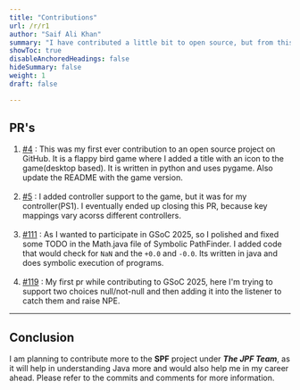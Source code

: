 ```yaml
---
title: "Contributions"
url: /r/r1
author: "Saif Ali Khan"
summary: "I have contributed a little bit to open source, but from this year I am contributing regularly because of GSoC. See my pull request's under this section."
showToc: true
disableAnchoredHeadings: false
hideSummary: false
weight: 1
draft: false

---
```



## PR's

1. [#4](https://github.com/mehmetemineker/flappy-bird/pull/4) : This was my first ever contribution to an open source project on GitHub. It is a flappy bird game where I added a title with an icon to the game(desktop based). It is written in python and uses pygame. Also update the README with the game version.
<br><br>
2. [#5](https://github.com/mehmetemineker/flappy-bird/pull/5) : I added controller support to the game, but it was for my controller(PS1). I eventually ended up closing this PR, because key mappings vary acorss different controllers.
<br><br>
3. [#111](https://github.com/SymbolicPathFinder/jpf-symbc/pull/111) : As I wanted to participate in GSoC 2025, so I polished and fixed some TODO in the Math.java file of Symbolic PathFinder. I added code that would check for `NaN` and the `+0.0` and `-0.0`. Its written in java and does symbolic execution of programs.
<br><br>
4. [#119](https://github.com/SymbolicPathFinder/jpf-symbc/pull/119) : My first pr while contributing to GSoC 2025, here I'm trying to support two choices null/not-null and then adding it into the listener to catch them and raise NPE.
---

## Conclusion

I am planning to contribute more to the **SPF** project under ***The JPF Team***, as it will help in understanding Java more and would also help me in my career ahead. Please refer to the commits and comments for more information.
